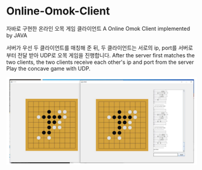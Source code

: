# Online-Omok-Client
자바로 구현한 온라인 오목 게임 클라이언트 A Online Omok Client implemented by JAVA

서버가 우선 두 클라이언트를 매칭해 준 뒤, 두 클라이언트는 서로의 ip, port를 서버로 부터 전달 받아
UDP로 오목 게임을 진행합니다.
After the server first matches the two clients, the two clients receive each other's ip and port from the server
Play the concave game with UDP.

![screenshot](./sample.PNG)
